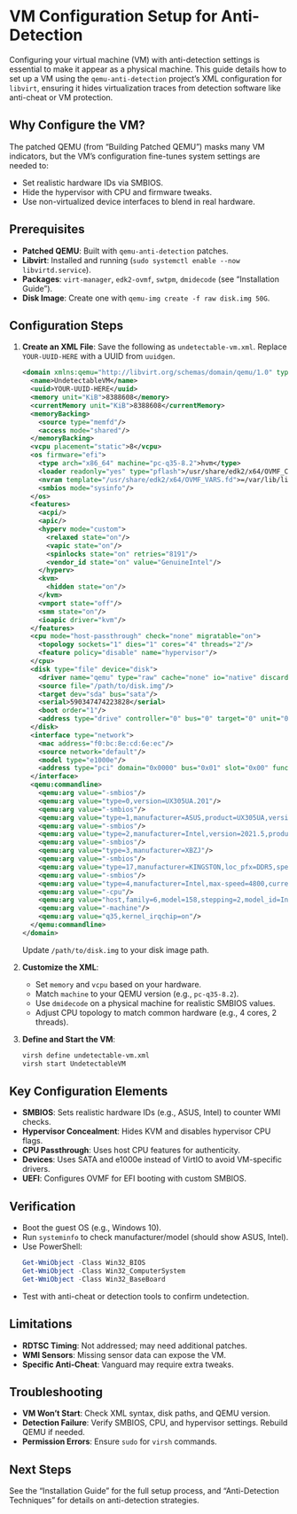 # VM Configuration Setup for Anti-Detection

Configuring your virtual machine (VM) with anti-detection settings is essential to make it appear as a physical machine. This guide details how to set up a VM using the `qemu-anti-detection` project’s XML configuration for `libvirt`, ensuring it hides virtualization traces from detection software like anti-cheat or VM protection.

## Why Configure the VM?

The patched QEMU (from “Building Patched QEMU”) masks many VM indicators, but the VM’s configuration fine-tunes system settings are needed to:
- Set realistic hardware IDs via SMBIOS.
- Hide the hypervisor with CPU and firmware tweaks.
- Use non-virtualized device interfaces to blend in real hardware.

## Prerequisites

- **Patched QEMU**: Built with `qemu-anti-detection` patches.
- **Libvirt**: Installed and running (`sudo systemctl enable --now libvirtd.service`).
- **Packages**: `virt-manager`, `edk2-ovmf`, `swtpm`, `dmidecode` (see “Installation Guide”).
- **Disk Image**: Create one with `qemu-img create -f raw disk.img 50G`.

## Configuration Steps

1. **Create an XML File**:
   Save the following as `undetectable-vm.xml`. Replace `YOUR-UUID-HERE` with a UUID from `uuidgen`.
   ```xml
   <domain xmlns:qemu="http://libvirt.org/schemas/domain/qemu/1.0" type="kvm">
     <name>UndetectableVM</name>
     <uuid>YOUR-UUID-HERE</uuid>
     <memory unit="KiB">8388608</memory>
     <currentMemory unit="KiB">8388608</currentMemory>
     <memoryBacking>
       <source type="memfd"/>
       <access mode="shared"/>
     </memoryBacking>
     <vcpu placement="static">8</vcpu>
     <os firmware="efi">
       <type arch="x86_64" machine="pc-q35-8.2">hvm</type>
       <loader readonly="yes" type="pflash">/usr/share/edk2/x64/OVMF_CODE.fd</loader>
       <nvram template="/usr/share/edk2/x64/OVMF_VARS.fd">=/var/lib/libvirt/qemu/nvram/vm_VARS.fd</nvram>
       <smbios mode="sysinfo"/>
     </os>
     <features>
       <acpi/>
       <apic/>
       <hyperv mode="custom">
         <relaxed state="on"/>
         <vapic state="on"/>
         <spinlocks state="on" retries="8191"/>
         <vendor_id state="on" value="GenuineIntel"/>
       </hyperv>
       <kvm>
         <hidden state="on"/>
       </kvm>
       <vmport state="off"/>
       <smm state="on"/>
       <ioapic driver="kvm"/>
     </features>
     <cpu mode="host-passthrough" check="none" migratable="on">
       <topology sockets="1" dies="1" cores="4" threads="2"/>
       <feature policy="disable" name="hypervisor"/>
     </cpu>
     <disk type="file" device="disk">
       <driver name="qemu" type="raw" cache="none" io="native" discard="unmap"/>
       <source file="/path/to/disk.img"/>
       <target dev="sda" bus="sata"/>
       <serial>590347474223828</serial>
       <boot order="1"/>
       <address type="drive" controller="0" bus="0" target="0" unit="0"/>
     </disk>
     <interface type="network">
       <mac address="f0:bc:8e:cd:6e:ec"/>
       <source network="default"/>
       <model type="e1000e"/>
       <address type="pci" domain="0x0000" bus="0x01" slot="0x00" function="0x0"/>
     </interface>
     <qemu:commandline>
       <qemu:arg value="-smbios"/>
       <qemu:arg value="type=0,version=UX305UA.201"/>
       <qemu:arg value="-smbios"/>
       <qemu:arg value="type=1,manufacturer=ASUS,product=UX305UA,version=2021.1"/>
       <qemu:arg value="-smbios"/>
       <qemu:arg value="type=2,manufacturer=Intel,version=2021.5,product=Intel i9-12900K"/>
       <qemu:arg value="-smbios"/>
       <qemu:arg value="type=3,manufacturer=XBZJ"/>
       <qemu:arg value="-smbios"/>
       <qemu:arg value="type=17,manufacturer=KINGSTON,loc_pfx=DDR5,speed=4800,serial=000000,part=0000"/>
       <qemu:arg value="-smbios"/>
       <qemu:arg value="type=4,manufacturer=Intel,max-speed=4800,current-speed=4800"/>
       <qemu:arg value="-cpu"/>
       <qemu:arg value="host,family=6,model=158,stepping=2,model_id=Intel(R) Core(TM) i9-12900K CPU @ 2.60GHz,vmware-cpuid-freq=false,enforce=false,host-phys-bits=true,hypervisor=off"/>
       <qemu:arg value="-machine"/>
       <qemu:arg value="q35,kernel_irqchip=on"/>
     </qemu:commandline>
   </domain>
   ```
   Update `/path/to/disk.img` to your disk image path.

2. **Customize the XML**:
   - Set `memory` and `vcpu` based on your hardware.
   - Match `machine` to your QEMU version (e.g., `pc-q35-8.2`).
   - Use `dmidecode` on a physical machine for realistic SMBIOS values.
   - Adjust CPU topology to match common hardware (e.g., 4 cores, 2 threads).

3. **Define and Start the VM**:
   ```bash
   virsh define undetectable-vm.xml
   virsh start UndetectableVM
   ```

## Key Configuration Elements

- **SMBIOS**: Sets realistic hardware IDs (e.g., ASUS, Intel) to counter WMI checks.
- **Hypervisor Concealment**: Hides KVM and disables hypervisor CPU flags.
- **CPU Passthrough**: Uses host CPU features for authenticity.
- **Devices**: Uses SATA and e1000e instead of VirtIO to avoid VM-specific drivers.
- **UEFI**: Configures OVMF for EFI booting with custom SMBIOS.

## Verification

- Boot the guest OS (e.g., Windows 10).
- Run `systeminfo` to check manufacturer/model (should show ASUS, Intel).
- Use PowerShell:
  ```powershell
  Get-WmiObject -Class Win32_BIOS
  Get-WmiObject -Class Win32_ComputerSystem
  Get-WmiObject -Class Win32_BaseBoard
  ```
- Test with anti-cheat or detection tools to confirm undetection.

## Limitations

- **RDTSC Timing**: Not addressed; may need additional patches.
- **WMI Sensors**: Missing sensor data can expose the VM.
- **Specific Anti-Cheat**: Vanguard may require extra tweaks.

## Troubleshooting

- **VM Won’t Start**: Check XML syntax, disk paths, and QEMU version.
- **Detection Failure**: Verify SMBIOS, CPU, and hypervisor settings. Rebuild QEMU if needed.
- **Permission Errors**: Ensure `sudo` for `virsh` commands.

## Next Steps

See the “Installation Guide” for the full setup process, and “Anti-Detection Techniques” for details on anti-detection strategies.
